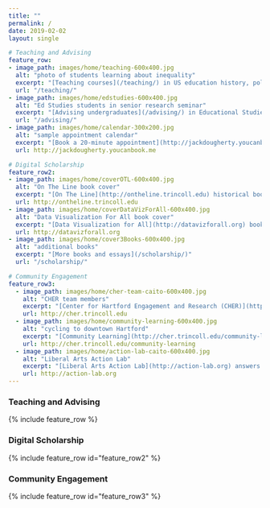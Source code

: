 ```yaml
---
title: ""
permalink: /
date: 2019-02-02
layout: single

# Teaching and Advising
feature_row:
- image_path: images/home/teaching-600x400.jpg
  alt: "photo of students learning about inequality"
  excerpt: "[Teaching courses](/teaching/) in US education history, policy, and practice"
  url: "/teaching/"
- image_path: images/home/edstudies-600x400.jpg
  alt: "Ed Studies students in senior research seminar"
  excerpt: "[Advising undergraduates](/advising/) in Educational Studies at Trinity College"
  url: "/advising/"
- image_path: images/home/calendar-300x200.jpg
  alt: "sample appointment calendar"
  excerpt: "[Book a 20-minute appointment](http://jackdougherty.youcanbook.me) on my calendar"
  url: http://jackdougherty.youcanbook.me

# Digital Scholarship
feature_row2:
- image_path: images/home/coverOTL-600x400.jpg
  alt: "On The Line book cover"
  excerpt: "[On The Line](http://ontheline.trincoll.edu) historical book-in-progress with student contributors"
  url: http://ontheline.trincoll.edu
- image_path: images/home/coverDataVizForAll-600x400.jpg
  alt: "Data Visualization For All book cover"
  excerpt: "[Data Visualization for All](http://datavizforall.org) book-in-progress with Ilya Ilyankou"
  url: http://datavizforall.org
- image_path: images/home/cover3Books-600x400.jpg
  alt: "additional books"
  excerpt: "[More books and essays](/scholarship/)"
  url: "/scholarship/"

# Community Engagement
feature_row3:
  - image_path: images/home/cher-team-caito-600x400.jpg
    alt: "CHER team members"
    excerpt: "[Center for Hartford Engagement and Research (CHER)](http://cher.trincoll.edu)"
    url: http://cher.trincoll.edu
  - image_path: images/home/community-learning-600x400.jpg
    alt: "cycling to downtown Hartford"
    excerpt: "[Community Learning](http://cher.trincoll.edu/community-learning) connects academic courses with Hartford"
    url: http://cher.trincoll.edu/community-learning
  - image_path: images/home/action-lab-caito-600x400.jpg
    alt: "Liberal Arts Action Lab"
    excerpt: "[Liberal Arts Action Lab](http://action-lab.org) answers questions with Hartford partners"
    url: http://action-lab.org
---
```

### Teaching and Advising
{% include feature_row %}
### Digital Scholarship
{% include feature_row id="feature_row2" %}
### Community Engagement
{% include feature_row id="feature_row3" %}
